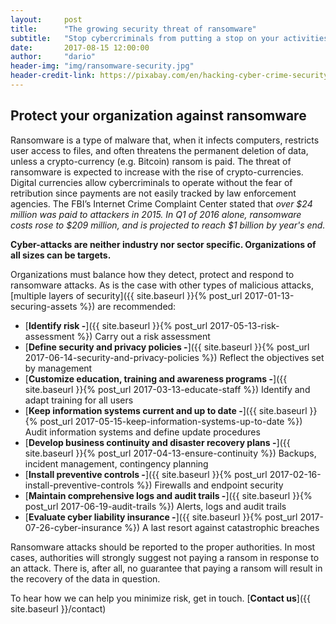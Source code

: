 ```yaml
---
layout:     post
title:      "The growing security threat of ransomware"
subtitle:   "Stop cybercriminals from putting a stop on your activities."
date:       2017-08-15 12:00:00
author:     "dario"
header-img: "img/ransomware-security.jpg"
header-credit-link: https://pixabay.com/en/hacking-cyber-crime-security-hacker-2077124/
---
```


## Protect your organization against ransomware
Ransomware is a type of malware that, when it infects computers, restricts user access to files, and often threatens the permanent deletion of data, unless a crypto-currency (e.g. Bitcoin) ransom is paid. The threat of ransomware is expected to increase with the rise of crypto-currencies. Digital currencies allow cybercriminals to operate without the fear of retribution since payments are not easily tracked by law enforcement agencies. The FBI’s Internet Crime Complaint Center stated that _over $24 million was paid to attackers in 2015. In Q1 of 2016 alone, ransomware costs rose to $209 million, and is projected to reach $1 billion by year's end._

**Cyber-attacks are neither industry nor sector specific. Organizations of all sizes can be targets.**

Organizations must balance how they detect, protect and respond to ransomware attacks. As is the case with other types of malicious attacks, [multiple layers of security]({{ site.baseurl }}{% post_url 2017-01-13-securing-assets %}) are recommended:

* [**Identify risk -**]({{ site.baseurl }}{% post_url 2017-05-13-risk-assessment %}) Carry out a risk assessment
* [**Define security and privacy policies -**]({{ site.baseurl }}{% post_url 2017-06-14-security-and-privacy-policies %})
	Reflect the objectives set by management
* [**Customize education, training and awareness programs -**]({{ site.baseurl }}{% post_url 2017-03-13-educate-staff %}) Identify and adapt training for all users
* [**Keep information systems current and up to date -**]({{ site.baseurl }}{% post_url 2017-05-15-keep-information-systems-up-to-date %})
	Audit information systems and define update procedures
* [**Develop business continuity and disaster recovery plans -**]({{ site.baseurl }}{% post_url 2017-04-13-ensure-continuity %})
	Backups, incident management, contingency planning
* [**Install preventive controls -**]({{ site.baseurl }}{% post_url 2017-02-16-install-preventive-controls %})
	Firewalls and endpoint security
* [**Maintain comprehensive logs and audit trails -**]({{ site.baseurl }}{% post_url 2017-06-19-audit-trails %})
	Alerts, logs and audit trails
* [**Evaluate cyber liability insurance -**]({{ site.baseurl }}{% post_url 2017-07-26-cyber-insurance %}) A last resort against catastrophic breaches

Ransomware attacks should be reported to the proper authorities. In most cases, authorities will strongly suggest not paying a ransom in response to an attack. There is, after all, no guarantee that paying a ransom will result in the recovery of the data in question.

To hear how we can help you minimize risk, get in touch. [**Contact us**]({{ site.baseurl }}/contact)
